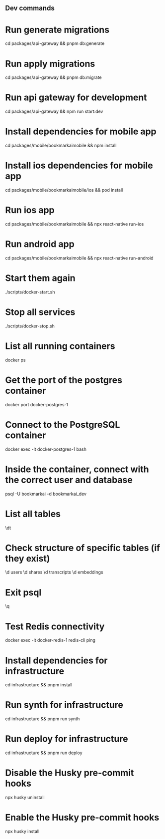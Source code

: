 ## Dev commands

# Run generate migrations

cd packages/api-gateway && pnpm db:generate

# Run apply migrations

cd packages/api-gateway && pnpm db:migrate

# Run api gateway for development

cd packages/api-gateway && npm run start:dev

# Install dependencies for mobile app

cd packages/mobile/bookmarkaimobile && npm install

# Install ios dependencies for mobile app

cd packages/mobile/bookmarkaimobile/ios && pod install

# Run ios app

cd packages/mobile/bookmarkaimobile && npx react-native run-ios

# Run android app

cd packages/mobile/bookmarkaimobile && npx react-native run-android

# Start them again

./scripts/docker-start.sh

# Stop all services

./scripts/docker-stop.sh

# List all running containers

docker ps

# Get the port of the postgres container

docker port docker-postgres-1

# Connect to the PostgreSQL container

docker exec -it docker-postgres-1 bash

# Inside the container, connect with the correct user and database

psql -U bookmarkai -d bookmarkai_dev

# List all tables

\dt

# Check structure of specific tables (if they exist)

\d users
\d shares
\d transcripts
\d embeddings

# Exit psql

\q

# Test Redis connectivity

docker exec -it docker-redis-1 redis-cli ping

# Install dependencies for infrastructure

cd infrastructure && pnpm install

# Run synth for infrastructure

cd infrastructure && pnpm run synth

# Run deploy for infrastructure

cd infrastructure && pnpm run deploy

# Disable the Husky pre-commit hooks

npx husky uninstall

# Enable the Husky pre-commit hooks

npx husky install
